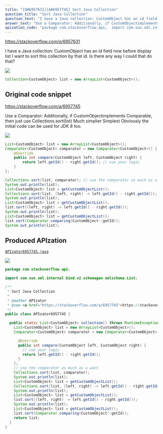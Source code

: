 ```yaml
---
title: "[Q#6957631][A#6957745] Sort Java Collection"
question_title: "Sort Java Collection"
question_text: "I have a Java collection: CustomObject has an id field now before display list I want to sort this collection by that id. Is there any way I could that do that?"
answer_text: "Use a Comparator: Additionally, if CustomObjectimplements Comparable, then just use Collections.sort(list) Much simplier Simplest Obviously the initial code can be used for JDK 8 too."
apization_code: "package com.stackoverflow.api;  import com.sun.xml.internal.bind.v2.schemagen.xmlschema.List;  /**  * Sort Java Collection  *  * @author APIzator  * @see <a href=\"https://stackoverflow.com/a/6957745\">https://stackoverflow.com/a/6957745</a>  */ public class APIzator6957745 {    public static List<CustomObject> collection() throws RuntimeException {     List<CustomObject> list = new ArrayList<CustomObject>();     Comparator<CustomObject> comparator = new Comparator<CustomObject>() {        @Override       public int compare(CustomObject left, CustomObject right) {         // use your logic         return left.getId() - right.getId();       }     };     // use the comparator as much as u want     Collections.sort(list, comparator);     System.out.println(list);     List<CustomObject> list = getCustomObjectList();     Collections.sort(list, (left, right) -> left.getId() - right.getId());     System.out.println(list);     List<CustomObject> list = getCustomObjectList();     list.sort((left, right) -> left.getId() - right.getId());     System.out.println(list);     List<CustomObject> list = getCustomObjectList();     list.sort(Comparator.comparing(CustomObject::getId));     return list;   } }"
---
```


https://stackoverflow.com/q/6957631

I have a Java collection:
CustomObject has an id field now before display list I want to sort this collection by that id.
Is there any way I could that do that?


<div class="code-logo"><img src="/stackoverflow.png" /></div>

```java
Collection<CustomObject> list = new ArrayList<CustomObject>();
```


## Original code snippet

https://stackoverflow.com/a/6957745

Use a Comparator:
Additionally, if CustomObjectimplements Comparable, then just use Collections.sort(list)
Much simplier
Simplest
Obviously the initial code can be used for JDK 8 too.

<div class="code-logo"><img src="/stackoverflow.png" /></div>

```java
List<CustomObject> list = new ArrayList<CustomObject>();
Comparator<CustomObject> comparator = new Comparator<CustomObject>() {
    @Override
    public int compare(CustomObject left, CustomObject right) {
        return left.getId() - right.getId(); // use your logic
    }
};

Collections.sort(list, comparator); // use the comparator as much as u want
System.out.println(list);
List<CustomObject> list = getCustomObjectList();
Collections.sort(list, (left, right) -> left.getId() - right.getId());
System.out.println(list);
List<CustomObject> list = getCustomObjectList();
list.sort((left, right) -> left.getId() - right.getId());
System.out.println(list);
List<CustomObject> list = getCustomObjectList();
list.sort(Comparator.comparing(CustomObject::getId));
System.out.println(list);
```

## Produced APIzation

[`APIzator6957745.java`](https://github.com/pasqualesalza/apization-temp-data/raw/master/search/APIzator6957745.java)

<div class="code-logo"><img src="/apizator.png" /></div>

```java
package com.stackoverflow.api;

import com.sun.xml.internal.bind.v2.schemagen.xmlschema.List;

/**
 * Sort Java Collection
 *
 * @author APIzator
 * @see <a href="https://stackoverflow.com/a/6957745">https://stackoverflow.com/a/6957745</a>
 */
public class APIzator6957745 {

  public static List<CustomObject> collection() throws RuntimeException {
    List<CustomObject> list = new ArrayList<CustomObject>();
    Comparator<CustomObject> comparator = new Comparator<CustomObject>() {

      @Override
      public int compare(CustomObject left, CustomObject right) {
        // use your logic
        return left.getId() - right.getId();
      }
    };
    // use the comparator as much as u want
    Collections.sort(list, comparator);
    System.out.println(list);
    List<CustomObject> list = getCustomObjectList();
    Collections.sort(list, (left, right) -> left.getId() - right.getId());
    System.out.println(list);
    List<CustomObject> list = getCustomObjectList();
    list.sort((left, right) -> left.getId() - right.getId());
    System.out.println(list);
    List<CustomObject> list = getCustomObjectList();
    list.sort(Comparator.comparing(CustomObject::getId));
    return list;
  }
}

```